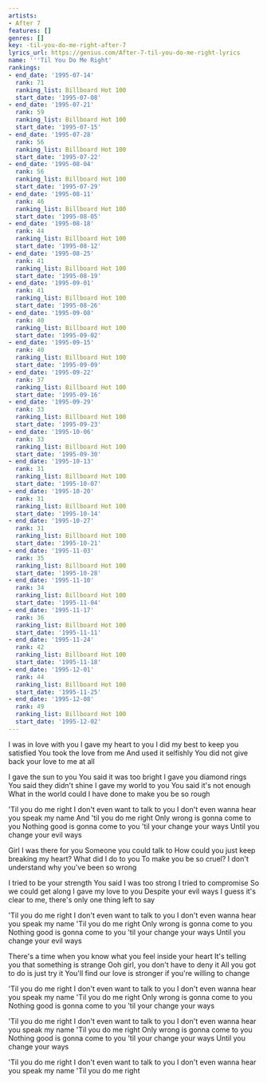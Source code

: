 ```yaml
---
artists:
- After 7
features: []
genres: []
key: -til-you-do-me-right-after-7
lyrics_url: https://genius.com/After-7-til-you-do-me-right-lyrics
name: '''Til You Do Me Right'
rankings:
- end_date: '1995-07-14'
  rank: 71
  ranking_list: Billboard Hot 100
  start_date: '1995-07-08'
- end_date: '1995-07-21'
  rank: 59
  ranking_list: Billboard Hot 100
  start_date: '1995-07-15'
- end_date: '1995-07-28'
  rank: 56
  ranking_list: Billboard Hot 100
  start_date: '1995-07-22'
- end_date: '1995-08-04'
  rank: 56
  ranking_list: Billboard Hot 100
  start_date: '1995-07-29'
- end_date: '1995-08-11'
  rank: 46
  ranking_list: Billboard Hot 100
  start_date: '1995-08-05'
- end_date: '1995-08-18'
  rank: 44
  ranking_list: Billboard Hot 100
  start_date: '1995-08-12'
- end_date: '1995-08-25'
  rank: 41
  ranking_list: Billboard Hot 100
  start_date: '1995-08-19'
- end_date: '1995-09-01'
  rank: 41
  ranking_list: Billboard Hot 100
  start_date: '1995-08-26'
- end_date: '1995-09-08'
  rank: 40
  ranking_list: Billboard Hot 100
  start_date: '1995-09-02'
- end_date: '1995-09-15'
  rank: 40
  ranking_list: Billboard Hot 100
  start_date: '1995-09-09'
- end_date: '1995-09-22'
  rank: 37
  ranking_list: Billboard Hot 100
  start_date: '1995-09-16'
- end_date: '1995-09-29'
  rank: 33
  ranking_list: Billboard Hot 100
  start_date: '1995-09-23'
- end_date: '1995-10-06'
  rank: 33
  ranking_list: Billboard Hot 100
  start_date: '1995-09-30'
- end_date: '1995-10-13'
  rank: 31
  ranking_list: Billboard Hot 100
  start_date: '1995-10-07'
- end_date: '1995-10-20'
  rank: 31
  ranking_list: Billboard Hot 100
  start_date: '1995-10-14'
- end_date: '1995-10-27'
  rank: 31
  ranking_list: Billboard Hot 100
  start_date: '1995-10-21'
- end_date: '1995-11-03'
  rank: 35
  ranking_list: Billboard Hot 100
  start_date: '1995-10-28'
- end_date: '1995-11-10'
  rank: 34
  ranking_list: Billboard Hot 100
  start_date: '1995-11-04'
- end_date: '1995-11-17'
  rank: 36
  ranking_list: Billboard Hot 100
  start_date: '1995-11-11'
- end_date: '1995-11-24'
  rank: 42
  ranking_list: Billboard Hot 100
  start_date: '1995-11-18'
- end_date: '1995-12-01'
  rank: 44
  ranking_list: Billboard Hot 100
  start_date: '1995-11-25'
- end_date: '1995-12-08'
  rank: 49
  ranking_list: Billboard Hot 100
  start_date: '1995-12-02'
---
```

I was in love with you
I gave my heart to you
I did my best to keep you satisfied
You took the love from me
And used it selfishly
You did not give back your love to me at all


I gave the sun to you
You said it was too bright
I gave you diamond rings
You said they didn't shine
I gave my world to you
You said it's not enough
What in the world could I have done to make you be so rough


'Til you do me right
I don't even want to talk to you
I don't even wanna hear you speak my name
And 'til you do me right
Only wrong is gonna come to you
Nothing good is gonna come to you 'til your change your ways
Until you change your evil ways


Girl I was there for you
Someone you could talk to
How could you just keep breaking my heart?
What did I do to you
To make you be so cruel?
I don't understand why you've been so wrong


I tried to be your strength
You said I was too strong
I tried to compromise
So we could get along
I gave my love to you
Despite your evil ways
I guess it's clear to me, there's only one thing left to say


'Til you do me right
I don't even want to talk to you
I don't even wanna hear you speak my name
'Til you do me right
Only wrong is gonna come to you
Nothing good is gonna come to you 'til your change your ways
Until you change your evil ways


There's a time when you know what you feel inside your heart
It's telling you that something is strange
Ooh girl, you don't have to deny it
All you got to do is just try it
You'll find our love is stronger if you're willing to change


'Til you do me right
I don't even want to talk to you
I don't even wanna hear you speak my name
'Til you do me right
Only wrong is gonna come to you
Nothing good is gonna come to you 'til your change your ways

'Til you do me right
I don't even want to talk to you
I don't even wanna hear you speak my name
'Til you do me right
Only wrong is gonna come to you
Nothing good is gonna come to you 'til your change your ways
Until you change your ways

'Til you do me right
I don't even want to talk to you
I don't even wanna hear you speak my name
'Til you do me right
